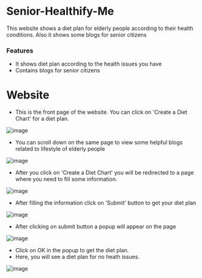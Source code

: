 # Senior-Healthify-Me
This website shows a diet plan for elderly people according to their health conditions. 
Also it shows some blogs for senior citizens

### Features

- It shows diet plan according to the health issues you have
- Contains blogs for senior citizens

# Website

- This is the front page of the website. You can click on 'Create a Diet Chart' for a diet plan.

![image](https://user-images.githubusercontent.com/109656921/208291777-f7a3a453-a935-4e4a-9285-99e8da3c2d81.png)

- You can scroll down on the same page to view some helpful blogs related to lifestyle of elderly people

![image](https://user-images.githubusercontent.com/109656921/208291786-dc9a71da-047d-4066-8e0a-97c7f2384be0.png)

- After you click on 'Create a Diet Chart' you will be redirected to a page where you need to fill some information.

![image](https://user-images.githubusercontent.com/109656921/208291804-bfba61eb-8a47-44e7-a78c-22b8eb59087d.png)

- After filling the information click on 'Submit' button to get your diet plan

![image](https://user-images.githubusercontent.com/109656921/208291813-b8412a4b-3ee1-4b55-9221-a8758e1730e5.png)

- After clicking on submit button a popup will appear on the page

![image](https://user-images.githubusercontent.com/109656921/208291825-d4dfbd90-3f48-4a8f-bd23-5d7d7d728a50.png)

- Click on OK in the popup to get the diet plan.
- Here, you will see a diet plan for no heath issues.

![image](https://user-images.githubusercontent.com/109656921/208291843-e69cc6ae-6b34-48c0-93bc-ae887d63bf10.png)
